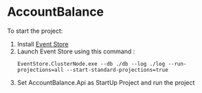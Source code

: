 # AccountBalance

To start the project: 
  1. Install [Event Store](https://eventstore.org/docs/getting-started/)
  2. Launch Event Store using this command :  
      ```
      EventStore.ClusterNode.exe --db ./db --log ./log --run-projections=all --start-standard-projections=true
      ```
  3. Set AccountBalance.Api as StartUp Project and run the project
  
